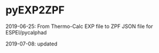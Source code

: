 # pyEXP2ZPF
2019-06-25: 
From Thermo-Calc EXP file to ZPF JSON file for ESPEI/pycalphad

2019-07-08: updated
